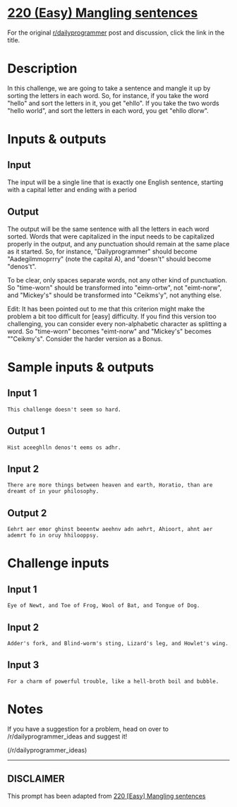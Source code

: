 # [220 (Easy) Mangling sentences](https://www.reddit.com/r/dailyprogrammer/comments/3aqvjn/20150622_challenge_220_easy_mangling_sentences/)

For the original [r/dailyprogrammer](https://www.reddit.com/r/dailyprogrammer/) post and discussion, click the link in the title.

# Description
In this challenge, we are going to take a sentence and mangle it up by sorting the letters in each word. So, for instance, if you take the word "hello" and sort the letters in it, you get "ehllo". If you take the two words "hello world", and sort the letters in each word, you get "ehllo dlorw". 

# Inputs & outputs
## Input
The input will be a single line that is exactly one English sentence, starting with a capital letter and ending with a period

## Output
The output will be the same sentence with all the letters in each word sorted. Words that were capitalized in the input needs to be capitalized properly in the output, and any punctuation should remain at the same place as it started. So, for instance, "Dailyprogrammer" should become "Aadegilmmoprrry" (note the capital A), and "doesn't" should become "denos't". 

To be clear, only spaces separate words, not any other kind of punctuation. So "time-worn" should be transformed into "eimn-ortw", not "eimt-norw", and "Mickey's" should be transformed into "Ceikms'y", not anything else. 

Edit: It has been pointed out to me that this criterion might make the problem a bit too difficult for [easy] difficulty. If you find this version too challenging, you can consider every non-alphabetic character as splitting a word. So "time-worn" becomes "eimt-norw" and "Mickey's" becomes ""Ceikmy's". Consider the harder version as a Bonus. 

# Sample inputs & outputs
## Input 1

```
This challenge doesn't seem so hard.
```
## Output 1

```
Hist aceeghlln denos't eems os adhr.
```
## Input 2

```
There are more things between heaven and earth, Horatio, than are dreamt of in your philosophy.
```
## Output 2

```
Eehrt aer emor ghinst beeentw aeehnv adn aehrt, Ahioort, ahnt aer ademrt fo in oruy hhilooppsy.
```
# Challenge inputs
## Input 1

```
Eye of Newt, and Toe of Frog, Wool of Bat, and Tongue of Dog.
```
## Input 2

```
Adder's fork, and Blind-worm's sting, Lizard's leg, and Howlet's wing.
```
## Input 3

```
For a charm of powerful trouble, like a hell-broth boil and bubble.
```
# Notes
If you have a suggestion for a problem, head on over to /r/dailyprogrammer_ideas and suggest it!

(/r/dailyprogrammer_ideas)

----
## **DISCLAIMER**
This prompt has been adapted from [220 [Easy] Mangling sentences](https://www.reddit.com/r/dailyprogrammer/comments/3aqvjn/20150622_challenge_220_easy_mangling_sentences/
)
